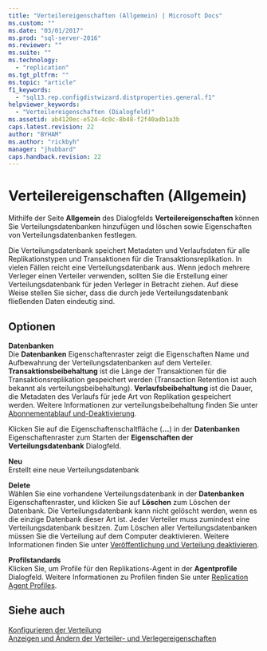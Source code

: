 ```yaml
---
title: "Verteilereigenschaften (Allgemein) | Microsoft Docs"
ms.custom: ""
ms.date: "03/01/2017"
ms.prod: "sql-server-2016"
ms.reviewer: ""
ms.suite: ""
ms.technology: 
  - "replication"
ms.tgt_pltfrm: ""
ms.topic: "article"
f1_keywords: 
  - "sql13.rep.configdistwizard.distproperties.general.f1"
helpviewer_keywords: 
  - "Verteilereigenschaften (Dialogfeld)"
ms.assetid: ab4120ec-e524-4c0c-8b48-f2f40adb1a3b
caps.latest.revision: 22
author: "BYHAM"
ms.author: "rickbyh"
manager: "jhubbard"
caps.handback.revision: 22
---
```

# Verteilereigenschaften (Allgemein)
  Mithilfe der Seite **Allgemein** des Dialogfelds **Verteilereigenschaften** können Sie Verteilungsdatenbanken hinzufügen und löschen sowie Eigenschaften von Verteilungsdatenbanken festlegen.  
  
 Die Verteilungsdatenbank speichert Metadaten und Verlaufsdaten für alle Replikationstypen und Transaktionen für die Transaktionsreplikation. In vielen Fällen reicht eine Verteilungsdatenbank aus. Wenn jedoch mehrere Verleger einen Verteiler verwenden, sollten Sie die Erstellung einer Verteilungsdatenbank für jeden Verleger in Betracht ziehen. Auf diese Weise stellen Sie sicher, dass die durch jede Verteilungsdatenbank fließenden Daten eindeutig sind.  
  
## Optionen  
 **Datenbanken**  
 Die **Datenbanken** Eigenschaftenraster zeigt die Eigenschaften Name und Aufbewahrung der Verteilungsdatenbanken auf dem Verteiler. **Transaktionsbeibehaltung** ist die Länge der Transaktionen für die Transaktionsreplikation gespeichert werden (Transaction Retention ist auch bekannt als verteilungsbeibehaltung). **Verlaufsbeibehaltung** ist die Dauer, die Metadaten des Verlaufs für jede Art von Replikation gespeichert werden. Weitere Informationen zur verteilungsbeibehaltung finden Sie unter [Abonnementablauf und-Deaktivierung](../../relational-databases/replication/subscription-expiration-and-deactivation.md).  
  
 Klicken Sie auf die Eigenschaftenschaltfläche (**...**) in der **Datenbanken** Eigenschaftenraster zum Starten der **Eigenschaften der Verteilungsdatenbank** Dialogfeld.  
  
 **Neu**  
 Erstellt eine neue Verteilungsdatenbank  
  
 **Delete**  
 Wählen Sie eine vorhandene Verteilungsdatenbank in der **Datenbanken** Eigenschaftenraster, und klicken Sie auf **Löschen** zum Löschen der Datenbank. Die Verteilungsdatenbank kann nicht gelöscht werden, wenn es die einzige Datenbank dieser Art ist. Jeder Verteiler muss zumindest eine Verteilungsdatenbank besitzen. Zum Löschen aller Verteilungsdatenbanken müssen Sie die Verteilung auf dem Computer deaktivieren. Weitere Informationen finden Sie unter [Veröffentlichung und Verteilung deaktivieren](../../relational-databases/replication/disable-publishing-and-distribution.md).  
  
 **Profilstandards**  
 Klicken Sie, um Profile für den Replikations-Agent in der **Agentprofile** Dialogfeld. Weitere Informationen zu Profilen finden Sie unter [Replication Agent Profiles](../../relational-databases/replication/agents/replication-agent-profiles.md).  
  
## Siehe auch  
 [Konfigurieren der Verteilung](../../relational-databases/replication/configure-distribution.md)   
 [Anzeigen und Ändern der Verteiler- und Verlegereigenschaften](../../relational-databases/replication/view-and-modify-distributor-and-publisher-properties.md)  
  
  